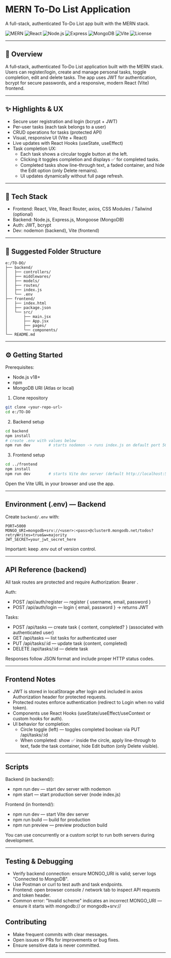 # MERN To-Do List Application

A full-stack, authenticated To-Do List app built with the MERN stack.

![MERN](https://img.shields.io/badge/MERN-Stack-blue)
![React](https://img.shields.io/badge/React-v18.2.0-blueviolet)
![Node.js](https://img.shields.io/badge/Node.js-18.x-brightgreen)
![Express](https://img.shields.io/badge/Express.js-4.x-yellow)
![MongoDB](https://img.shields.io/badge/MongoDB-Mongoose-success)
![Vite](https://img.shields.io/badge/Vite-Dev%20Server-cyan)
![License](https://img.shields.io/badge/License-MIT-lightgrey)

---

## 📌 Overview

A full‑stack, authenticated To‑Do List application built with the MERN stack.  
Users can register/login, create and manage personal tasks, toggle completion, edit and delete tasks. The app uses JWT for authentication, bcrypt for secure passwords, and a responsive, modern React (Vite) frontend.

---

## ✨ Highlights & UX

- Secure user registration and login (bcrypt + JWT)
- Per-user tasks (each task belongs to a user)
- CRUD operations for tasks (protected API)
- Visual, responsive UI (Vite + React)
- Live updates with React Hooks (useState, useEffect)
- Task completion UX:
  - Each task shows a circular toggle button at the left.
  - Clicking it toggles completion and displays ✅ for completed tasks.
  - Completed tasks show line-through text, a faded container, and hide the Edit option (only Delete remains).
  - UI updates dynamically without full page refresh.

---

## 🧰 Tech Stack

- Frontend: React, Vite, React Router, axios, CSS Modules / Tailwind (optional)
- Backend: Node.js, Express.js, Mongoose (MongoDB)
- Auth: JWT, bcrypt
- Dev: nodemon (backend), Vite (frontend)

---

## 📁 Suggested Folder Structure

```
e:/TO-DO/
├── backend/
│   ├── controllers/
│   ├── middlewares/
│   ├── models/
│   ├── routes/
│   ├── index.js
│   └── .env
├── frontend/
│   ├── index.html
│   ├── package.json
│   └── src/
│       ├── main.jsx
│       ├── App.jsx
│       ├── pages/
│       └── components/
└── README.md
```

---

## ⚙️ Getting Started

Prerequisites:
- Node.js v18+
- npm
- MongoDB URI (Atlas or local)

1. Clone repository
```bash
git clone <your-repo-url>
cd e:/TO-DO
```

2. Backend setup
```bash
cd backend
npm install
# create .env with values below
npm run dev        # starts nodemon -> runs index.js on default port 5000
```

3. Frontend setup
```bash
cd ../frontend
npm install
npm run dev        # starts Vite dev server (default http://localhost:5173)
```

Open the Vite URL in your browser and use the app.

---

## Environment (.env) — Backend

Create `backend/.env` with:

```
PORT=5000
MONGO_URI=mongodb+srv://<user>:<pass>@cluster0.mongodb.net/todos?retryWrites=true&w=majority
JWT_SECRET=your_jwt_secret_here
```

Important: keep .env out of version control.

---

## API Reference (backend)

All task routes are protected and require Authorization: Bearer <token>.

Auth:
- POST /api/auth/register — register { username, email, password }
- POST /api/auth/login — login { email, password } → returns JWT

Tasks:
- POST /api/tasks — create task { content, completed? } (associated with authenticated user)
- GET /api/tasks — list tasks for authenticated user
- PUT /api/tasks/:id — update task (content, completed)
- DELETE /api/tasks/:id — delete task

Responses follow JSON format and include proper HTTP status codes.

---

## Frontend Notes

- JWT is stored in localStorage after login and included in axios Authorization header for protected requests.
- Protected routes enforce authentication (redirect to Login when no valid token).
- Components use React Hooks (useState/useEffect/useContext or custom hooks for auth).
- UI behavior for completion:
  - Circle toggle (left) — toggles completed boolean via PUT /api/tasks/:id
  - When completed: show ✅ inside the circle, apply line-through to text, fade the task container, hide Edit button (only Delete visible).

---

## Scripts

Backend (in backend/):
- npm run dev — start dev server with nodemon
- npm start — start production server (node index.js)

Frontend (in frontend/):
- npm run dev — start Vite dev server
- npm run build — build for production
- npm run preview — preview production build

You can use concurrently or a custom script to run both servers during development.

---

## Testing & Debugging

- Verify backend connection: ensure MONGO_URI is valid; server logs "Connected to MongoDB".
- Use Postman or curl to test auth and task endpoints.
- Frontend: open browser console / network tab to inspect API requests and token header.
- Common error: "Invalid scheme" indicates an incorrect MONGO_URI — ensure it starts with mongodb:// or mongodb+srv://


## Contributing

- Make frequent commits with clear messages.
- Open issues or PRs for improvements or bug fixes.
- Ensure sensitive data is never committed.

---